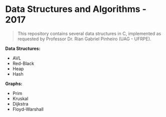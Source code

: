 # Data Structures and Algorithms - 2017

> This repository contains several data structures in C, implemented as requested by Professor Dr. Rian Gabriel Pinheiro (UAG - UFRPE).

**Data Structures:**

- AVL
- Red-Black
- Heap
- Hash

**Graphs:**

- Prim
- Kruskal
- Dijkstra
- Floyd-Warshall

